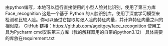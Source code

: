 由python编写，本地可以运行直接使用的小型人脸对比识别，使用了第三方库Face_recognition
这是一个基于 Python 的人脸识别库，使用了深度学习模型来检测和比较人脸。你可以通过它提取每张人脸的特征向量，并计算特征向量之间的相似度。
GitHub 链接：https://github.com/ageitgey/face_recognition
使用工具为Pycharm
cmd安装第三方库（我的解释器用的自带的python3.12）
具体需要的库放在requirement.txt
